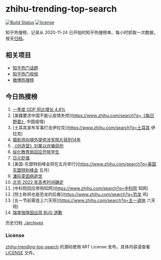 # zhihu-trending-top-search

[![Build Status](https://github.com/justjavac/zhihu-trending-top-search/workflows/ci/badge.svg?branch=main)](https://github.com/justjavac/zhihu-trending-top-search/actions)
[![license](https://img.shields.io/github/license/justjavac/zhihu-trending-top-search)](https://github.com/justjavac/zhihu-trending-top-search/blob/main/LICENSE)

知乎热搜榜，记录从 2020-11-24 日开始的知乎热搜榜单。每小时抓取一次数据，按天[归档](./archives)。

## 相关项目

- [知乎热门话题](https://github.com/justjavac/zhihu-trending-hot-questions)
- [知乎热门视频](https://github.com/justjavac/zhihu-trending-hot-video)
- [微博热搜榜](https://github.com/justjavac/weibo-trending-hot-search)

## 今日热搜榜

<!-- BEGIN -->
<!-- 最后更新时间 Wed Apr 20 2022 02:17:19 GMT+0800 (China Standard Time) -->

1. [一季度 GDP 同比增长 4.8%](https://www.zhihu.com/search?q=一季度GDP)
1. [美媒要求中国不能让疫情失控](https://www.zhihu.com/search?q=《每日野兽》 中国疫情)
1. [土耳其宣布军事打击伊拉克](https://www.zhihu.com/search?q=土耳其 伊拉克)
1. [摄影师向境外提供涉军照片获刑14年](https://www.zhihu.com/search?q=摄影师获刑14年)
1. [《创造营》刘某以诈骗获刑](https://www.zhihu.com/search?q=刘丞以诈骗)
1. [绥化教育局回应开除学生](https://www.zhihu.com/search?q=绥化教育局回应)
1. [日元贬值](https://www.zhihu.com/search?q=日元贬值)
1. [美国-东盟特别峰会将在五月举行](https://www.zhihu.com/search?q=美国东盟特别峰会 五月)
1. [潘际銮因病逝世](https://www.zhihu.com/search?q=潘际銮逝世)
1. [北京 2022 年高考时间确定](https://www.zhihu.com/search?q=北京2022年高考时间)
1. [中科院回应停用知网](https://www.zhihu.com/search?q=中科院 知网)
1. [院士称鸡也是恐龙的后裔](https://www.zhihu.com/search?q=恐龙 鸡)
1. [五一节前需连上六天班](https://www.zhihu.com/search?q=五一调休 六天班)
1. [瑞幸咖啡因出现 BUG 道歉](https://www.zhihu.com/search?q=瑞幸咖啡因BUG道歉)

<!-- END -->

历史归档 [./archives](./archives)

### License

[zhihu-trending-top-search](https://github.com/justjavac/zhihu-trending-top-search)
的源码使用 MIT License 发布。具体内容请查看 [LICENSE](./LICENSE) 文件。
